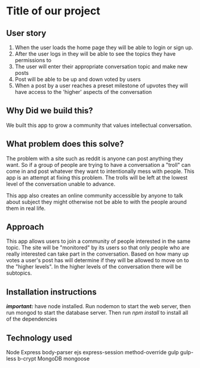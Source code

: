 # Title of our project

## **User story**
1. When the user loads the home page they will be able to login or sign up.
2. After the user logs in they will be able to see the topics they have permissions to
3. The user will enter their appropriate conversation topic and make new posts
4. Post will be able to be up and down voted by users
5. When a post by a user reaches a preset milestone of upvotes they will have access to the 'higher' aspects of the conversation


## **Why Did we build this?**
We built this app to grow a community that values intellectual conversation.

## What problem does this solve?
The problem with a site such as reddit is anyone can post anything they want. So if a group of people are trying to have a conversation a "troll" can come in and post whatever they want to intentionally mess with people. This app is an attempt at fixing this problem. The trolls will be left at the lowest level of the conversation unable to advance.

This app also creates an online community accessible by anyone to talk about subject they might otherwise not be able to with the people around them in real life.



## **Approach**
This app allows users to join a community of people interested in the same topic. The site will be "monitored" by its users so that only people who are really interested can take part in the conversation. Based on how many up votes a user's post has will determine if they will be allowed to move on to the "higher levels". In the higher levels of the conversation there will be subtopics.

## **Installation instructions**
**_important:_** have node installed. Run nodemon to start the web server, then run mongod to start the database server. Then run *npm install* to install all of the dependencies

## **Technology used**
Node
Express
body-parser
ejs 
express-session
method-override 
gulp
gulp-less
b-crypt
MongoDB
mongoose


